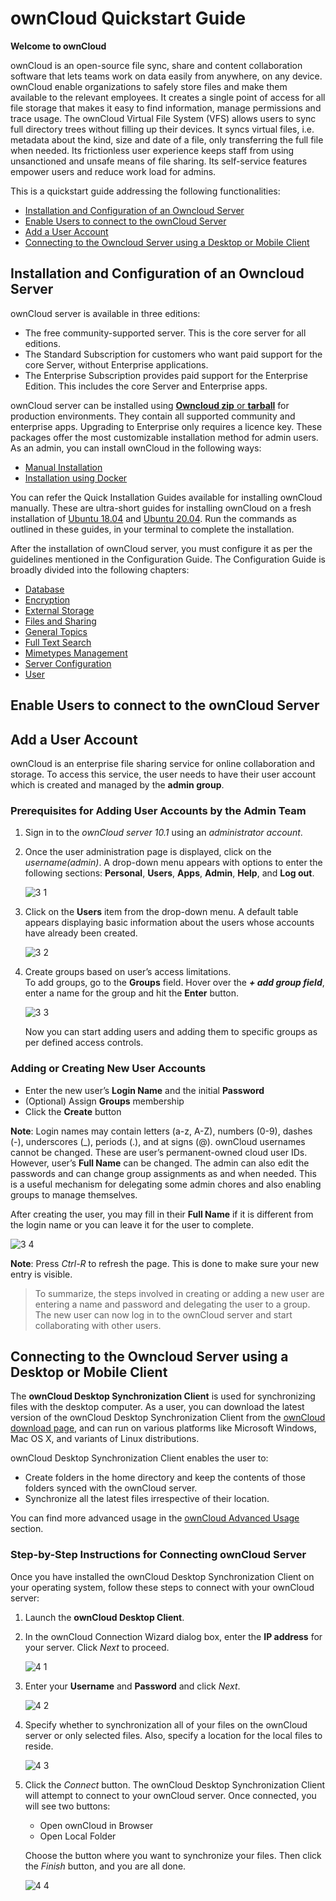 # ownCloud Quickstart Guide

**Welcome to ownCloud** 

ownCloud is an open-source file sync, share and content collaboration software that lets teams work on data easily from anywhere, on any device. ownCloud enable organizations to safely store files and make them available to the relevant employees. It creates a single point of access for all file storage that makes it easy to find information, manage permissions and trace usage.
The ownCloud Virtual File System (VFS) allows users to sync full directory trees without filling up their devices. It syncs virtual files, i.e. metadata about the kind, size and date of a file, only transferring the full file when needed. Its frictionless user experience keeps staff from using unsanctioned and unsafe means of file sharing. Its self-service features empower users and reduce work load for admins.

This is a quickstart guide addressing the following functionalities:
- [Installation and Configuration of an Owncloud Server](#installation-and-configuration-of-an-owncloud-server)
- [Enable Users to connect to the ownCloud Server](#enable-users-to-connect-to-the-owncloud-server)
- [Add a User Account](#add-a-user-account)
- [Connecting to the Owncloud Server using a Desktop or Mobile Client](#connecting-to-the-owncloud-server-using-a-desktop-or-mobile-client)

## Installation and Configuration of an Owncloud Server 
ownCloud server is available in three editions:

- The free community-supported server. This is the core server for all editions.
- The Standard Subscription for customers who want paid support for the core Server, without Enterprise applications.
- The Enterprise Subscription provides paid support for the Enterprise Edition. This includes the core Server and Enterprise apps.

ownCloud server can be installed using [**Owncloud zip** or **tarball**](https://owncloud.com/download-server/) for production environments. They contain all supported community and enterprise apps. Upgrading to Enterprise only requires a licence key. These packages offer the most customizable installation method for admin users.
As an admin, you can install ownCloud in the following ways:
- [Manual Installation](https://doc.owncloud.com/server/10.6/admin_manual/installation/manual_installation/manual_installation.html)
- [Installation using Docker](https://doc.owncloud.com/server/10.6/admin_manual/installation/docker/)

You can refer the Quick Installation Guides available for installing ownCloud manually. These are ultra-short guides for installing ownCloud on a fresh installation of [Ubuntu 18.04](https://doc.owncloud.com/server/10.6/admin_manual/installation/quick_guides/ubuntu_18_04.html) and [Ubuntu 20.04](https://doc.owncloud.com/server/10.6/admin_manual/installation/quick_guides/ubuntu_20_04.html). Run the commands as outlined in these guides, in your terminal to complete the installation. 

After the installation of ownCloud server, you must configure it as per the guidelines mentioned in the Configuration Guide. The Configuration Guide is broadly divided into the following chapters:
- [Database](https://doc.owncloud.com/server/10.6/admin_manual/configuration/database/)
- [Encryption](https://doc.owncloud.com/server/10.6/admin_manual/configuration/files/encryption/root.html)
- [External Storage](https://doc.owncloud.com/server/10.6/admin_manual/configuration/files/external_storage/)
- [Files and Sharing](https://doc.owncloud.com/server/10.6/admin_manual/configuration/files/)
- [General Topics](https://doc.owncloud.com/server/10.6/admin_manual/configuration/general_topics/)
- [Full Text Search](https://doc.owncloud.com/server/10.6/admin_manual/configuration/search/)
- [Mimetypes Management](https://doc.owncloud.com/server/10.6/admin_manual/configuration/mimetypes/)
- [Server Configuration](https://doc.owncloud.com/server/10.6/admin_manual/configuration/server/)
- [User](https://doc.owncloud.com/server/10.6/admin_manual/configuration/user/)
## Enable Users to connect to the ownCloud Server


## Add a User Account

ownCloud is an enterprise file sharing service for online collaboration and storage. To access this service, the user needs to have their user account which is created and managed by the **admin group**.  

### Prerequisites for Adding User Accounts by the Admin Team
1.	Sign in to the _ownCloud server 10.1_ using an _administrator account_.

2.	Once the user administration page is displayed, click on the _username(admin)_.
        A drop-down menu appears with options to enter the following sections: **Personal**, **Users**, **Apps**, **Admin**, **Help**,           and **Log out**.  

       ![3 1](https://user-images.githubusercontent.com/40832072/55606952-67d26d00-5798-11e9-97ea-de0175e91fd2.jpg)  
 
3.	Click on the **Users** item from the drop-down menu. A default table appears displaying basic information about the users whose         accounts have already been created.  

       ![3 2](https://user-images.githubusercontent.com/40832072/55607403-bb918600-5799-11e9-8969-038d7881824a.png)
 
4.	Create groups based on user’s access limitations.    
        To add groups, go to the **Groups** field. Hover over the **_+ add group field_**, enter a name for the group and hit the               **Enter** button.     
    
       ![3 3](https://user-images.githubusercontent.com/40832072/55607638-51c5ac00-579a-11e9-8b03-8dd7dbd918a8.png)      
       
	Now you can start adding users and adding them to specific groups as per defined access	controls.  
  
### Adding or Creating New User Accounts

  - Enter the new user’s **Login Name** and the initial **Password**  
  - (Optional) Assign **Groups** membership       
  - Click the **Create** button         

**Note**: Login names may contain letters (a-z, A-Z), numbers (0-9), dashes (-), underscores (_), periods (.), and at signs (@). ownCloud usernames cannot be changed. These are user’s permanent-owned cloud user IDs. However, user’s **Full Name** can be changed. The admin can also edit the passwords and can change group assignments as and when needed. This is a useful mechanism for delegating some admin chores and also enabling groups to manage themselves.

After creating the user, you may fill in their **Full Name** if it is different from the login name or you can leave it for the user to complete.

![3 4](https://user-images.githubusercontent.com/40832072/55607643-55593300-579a-11e9-9fb9-9e7c47cde307.JPG)           
 
**Note**: Press _Ctrl-R_ to refresh the page. This is done to make sure your new entry is visible.  

> To summarize, the steps involved in creating or adding a new user are entering a name and password and delegating the user to a group. The new user can now log in to the ownCloud server and start collaborating with other users.
          

## Connecting to the Owncloud Server using a Desktop or Mobile Client
The **ownCloud Desktop Synchronization Client** is used for synchronizing files with the desktop computer. As a user, you can download the latest version of the ownCloud Desktop Synchronization Client from the [ownCloud download page](https://owncloud.org/download/), and can run on various platforms like Microsoft Windows, Mac OS X, and variants of Linux distributions.  

ownCloud Desktop Synchronization Client enables the user to:

* Create folders in the home directory and keep the contents of those folders synced with the ownCloud server.   
* Synchronize all the latest files irrespective of their location.  

You can find more advanced usage in the [ownCloud Advanced Usage](https://doc.owncloud.org/desktop/2.2/advancedusage.html) section.  

### Step-by-Step Instructions for Connecting ownCloud Server 

Once you have installed the ownCloud Desktop Synchronization Client on your operating system, follow these steps to connect with your ownCloud server:  
1. Launch the **ownCloud Desktop Client**.  

2. In the ownCloud Connection Wizard dialog box, enter the **IP address** for your server. Click _Next_ to proceed.  

    ![4 1](https://user-images.githubusercontent.com/40832072/55616468-84c66a80-57af-11e9-96b5-2888fe7ac617.png)    
        
3. Enter your **Username** and **Password** and click _Next_.  

    ![4 2](https://user-images.githubusercontent.com/40832072/55616477-8859f180-57af-11e9-9f04-2e8665dd7184.png) 
        
4. Specify whether to synchronization all of your files on the ownCloud server or only selected files. Also, specify a location for        the local files to reside.  

    ![4 3](https://user-images.githubusercontent.com/40832072/55616484-8b54e200-57af-11e9-98c0-06c14d60fd18.png)  
        
5. Click the _Connect_ button. The ownCloud Desktop Synchronization Client will attempt to connect to your ownCloud server. 
   Once connected, you will see two buttons:
    * Open ownCloud in Browser
    * Open Local Folder
            
   Choose the button where you want to synchronize your files. Then click the _Finish_ button, and you are all done.  

   ![4 4](https://user-images.githubusercontent.com/40832072/55616489-8e4fd280-57af-11e9-8b66-7aaabb7d25f5.png)
 



